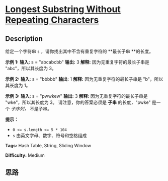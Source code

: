 # [Longest Substring Without Repeating Characters][title]

## Description

给定一个字符串 `s` ，请你找出其中不含有重复字符的  **最长子串  **的长度。



**示例  1:**
            **输入:** s = "abcabcbb"    **输出:** 3     **解释:** 因为无重复字符的最长子串是 "abc"，所以其长度为 3。    

**示例 2:**
            **输入:** s = "bbbbb"    **输出:** 1    **解释:** 因为无重复字符的最长子串是 "b"，所以其长度为 1。    

**示例 3:**
            **输入:** s = "pwwkew"    **输出:** 3    **解释:** 因为无重复字符的最长子串是 "wke"，所以其长度为 3。         请注意，你的答案必须是 **子串** 的长度，"pwke" 是一个 _子序列，_ 不是子串。    



**提示：**

  * `0 <= s.length <= 5 * 104`
  * `s` 由英文字母、数字、符号和空格组成


**Tags:** Hash Table, String, Sliding Window

**Difficulty:** Medium

## 思路

[title]: https://leetcode-cn.com/problems/longest-substring-without-repeating-characters
